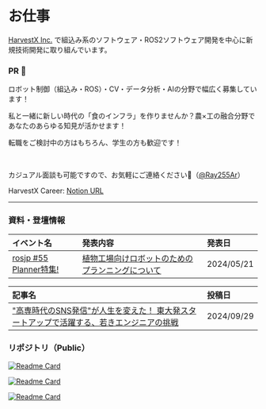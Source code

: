 # お仕事

[HarvestX Inc.](https://harvestx.jp) で組込み系のソフトウェア・ROS2ソフトウェア開発を中心に新規技術開発に取り組んでいます。

### PR 💼

ロボット制御（組込み・ROS）・CV・データ分析・AIの分野で幅広く募集しています！

私と一緒に新しい時代の「食のインフラ」を作りませんか？農×工の融合分野であなたのあらゆる知見が活かせます！

転職をご検討中の方はもちろん、学生の方も歓迎です！

<br>

カジュアル面談も可能ですので、お気軽にご連絡ください🍓（[@Ray255Ar](https://x.com/Ray255Ar)）

HarvestX Career: [Notion URL](https://harvestx.notion.site/HarvestX-7c5d64ca93c64739be4095a194cb5cfd)

---

### 資料・登壇情報

| イベント名 | 発表内容 | 発表日 |
| :--- | :--- | :--- |
| [rosjp #55 Planner特集!](https://rosjp.connpass.com/event/313794/) | [植物工場向けロボットのためのプランニングについて](https://s3.ap-northeast-1.wasabisys.com/download-raw/slide/HarvestX_rosjp55_arai.pdf) | 2024/05/21 |

| 記事名 | 投稿日 |
| :--- | :--- |
| ["高専時代のSNS発信"が人生を変えた！ 東大発スタートアップで活躍する、若きエンジニアの挑戦](https://note.com/harvestx/n/nfa57805e2ec4) | 2024/09/29 |

### リポジトリ（Public）

[![Readme Card](https://github-readme-stats.vercel.app/api/pin/?username=HarvestX&repo=h6x-Internship)](https://github.com/HarvestX/h6x-Internship)

[![Readme Card](https://github-readme-stats.vercel.app/api/pin/?username=HarvestX&repo=PlayStation-JoyInterface-ROS2)](https://github.com/HarvestX/PlayStation-JoyInterface-ROS2)

[![Readme Card](https://github-readme-stats.vercel.app/api/pin/?username=ros-perception&repo=perception_pcl)](https://github.com/ros-perception/perception_pcl/pull/444)
